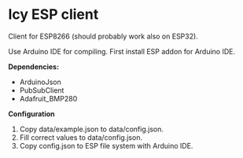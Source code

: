 # Icy ESP client

Client for ESP8266 (should probably work also on ESP32).

Use Arduino IDE for compiling.
First install ESP addon for Arduino IDE.

**Dependencies:**
* ArduinoJson
* PubSubClient
* Adafruit_BMP280

**Configuration**
1. Copy data/example.json to data/config.json.
1. Fill correct values to data/config.json.
1. Copy config.json to ESP file system with Arduino IDE.
